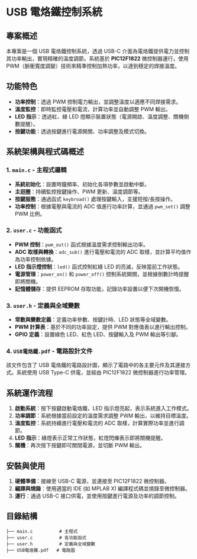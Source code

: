 # USB 電烙鐵控制系統

## 專案概述
本專案是一個 USB 電烙鐵控制系統，透過 USB-C 介面為電烙鐵提供電力並控制其功率輸出，實現精確的溫度調節。系統基於 **PIC12F1822** 微控制器運行，使用 PWM（脈衝寬度調變）技術來精準控制加熱功率，以達到穩定的焊接溫度。

## 功能特色
- **功率控制**：透過 PWM 控制電力輸出，並調整溫度以適應不同焊接需求。
- **溫度監控**：即時監控電壓和電流，計算功率並自動調整 PWM 輸出。
- **LED 指示**：透過紅、綠 LED 燈顯示裝置狀態（電源開啟、溫度調整、關機倒數提醒）。
- **按鍵功能**：透過按鍵進行電源開關、功率調整及模式切換。

## 系統架構與程式碼概述

### 1. `main.c` - 主程式邏輯
- **系統初始化**：設置時鐘頻率、初始化各項參數並啟動中斷。
- **主迴圈**：持續監控按鍵操作、PWM 更新、溫度調節等。
- **按鍵服務**：通過函式 `keybroad()` 處理按鍵輸入，支援短按/長按操作。
- **功率控制**：根據電壓與電流的 ADC 值進行功率計算，並通過 `pwm_set()` 調整 PWM 比例。

### 2. `user.c` - 功能函式
- **PWM 控制**：`pwm_out()` 函式根據溫度需求控制輸出功率。
- **ADC 取樣與轉換**：`adc_sub()` 進行電壓和電流的 ADC 取樣，並計算平均值作為功率控制依據。
- **LED 指示燈控制**：`led()` 函式控制紅綠 LED 的亮滅，反映當前工作狀態。
- **電源管理**：`power_on()` 和 `power_off()` 控制系統開關，並根據倒數計時提醒即將關機。
- **記憶體儲存**：提供 EEPROM 存取功能，記錄功率設置以便下次開機恢復。

### 3. `user.h` - 定義與全域變數
- **常數與變數定義**：定義功率參數、按鍵計時、LED 狀態等全域變數。
- **PWM 計算表**：基於不同的功率設定，提供 PWM 對應值表以進行輸出控制。
- **GPIO 定義**：設置綠色 LED、紅色 LED、按鍵輸入及 PWM 輸出等引腳。

### 4. `USB電烙鐵.pdf` - 電路設計文件
該文件包含了 USB 電烙鐵的電路設計圖，顯示了電路中的各主要元件及其連接方式。系統使用 USB Type-C 供電，並經由 PIC12F1822 微控制器進行功率管理。

## 系統運作流程
1. **啟動系統**：按下按鍵啟動電烙鐵，LED 指示燈亮起，表示系統進入工作模式。
2. **功率調節**：系統根據當前設定的溫度需求調整 PWM 輸出，以維持目標溫度。
3. **溫度監控**：系統持續進行電壓和電流的 ADC 取樣，計算實際功率並進行調節。
4. **LED 指示**：綠燈表示正常工作狀態，紅燈閃爍表示即將關機提醒。
5. **關機**：再次按下按鍵即可關閉電源，並切斷 PWM 輸出。

## 安裝與使用
1. **硬體準備**：接線至 USB-C 電源，並連接至 PIC12F1822 微控制器。
2. **編譯與燒錄**：使用適當的 IDE (如 MPLAB X) 編譯程式碼並燒錄至微控制器。
3. **運行**：通過 USB-C 接口供電，並使用按鍵進行電源及功率的調節控制。

## 目錄結構
```plaintext
├── main.c          # 主程式
├── user.c          # 各功能函式
├── user.h          # 定義與全域變數
├── USB電烙鐵.pdf   # 電路圖
